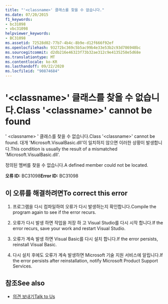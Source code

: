 ```yaml
---
title: "'<classname>' 클래스를 찾을 수 없습니다."
ms.date: 07/20/2015
f1_keywords:
- bc31098
- vbc31098
helpviewer_keywords:
- BC31098
ms.assetid: 72528d02-77b7-4b4c-8b9e-d12f666f92ef
ms.openlocfilehash: 93272bc369c5b5ac99b4e33e53b2c93d786948bc
ms.sourcegitcommit: d2db216e46323f73b32ae312c9e4135258e5d68e
ms.translationtype: MT
ms.contentlocale: ko-KR
ms.lasthandoff: 09/22/2020
ms.locfileid: "90874684"
---
```

# <a name="class-classname-cannot-be-found"></a><span data-ttu-id="506cb-102">'\<classname>' 클래스를 찾을 수 없습니다.</span><span class="sxs-lookup"><span data-stu-id="506cb-102">Class '\<classname>' cannot be found</span></span>

<span data-ttu-id="506cb-103">' \<classname> ' 클래스를 찾을 수 없습니다.</span><span class="sxs-lookup"><span data-stu-id="506cb-103">Class '\<classname>' cannot be found.</span></span> <span data-ttu-id="506cb-104">대개 'Microsoft.VisualBasic.dll'이 일치하지 않으면 이러한 상황이 발생합니다.</span><span class="sxs-lookup"><span data-stu-id="506cb-104">This condition is usually the result of a mismatched 'Microsoft.VisualBasic.dll'.</span></span>  
  
 <span data-ttu-id="506cb-105">정의된 멤버를 찾을 수 없습니다.</span><span class="sxs-lookup"><span data-stu-id="506cb-105">A defined member could not be located.</span></span>  
  
 <span data-ttu-id="506cb-106">**오류 ID:** BC31098</span><span class="sxs-lookup"><span data-stu-id="506cb-106">**Error ID:** BC31098</span></span>  
  
## <a name="to-correct-this-error"></a><span data-ttu-id="506cb-107">이 오류를 해결하려면</span><span class="sxs-lookup"><span data-stu-id="506cb-107">To correct this error</span></span>  
  
1. <span data-ttu-id="506cb-108">프로그램을 다시 컴파일하여 오류가 다시 발생하는지 확인합니다.</span><span class="sxs-lookup"><span data-stu-id="506cb-108">Compile the program again to see if the error recurs.</span></span>  
  
2. <span data-ttu-id="506cb-109">오류가 다시 발생 하면 작업을 저장 하 고 Visual Studio를 다시 시작 합니다.</span><span class="sxs-lookup"><span data-stu-id="506cb-109">If the error recurs, save your work and restart Visual Studio.</span></span>  
  
3. <span data-ttu-id="506cb-110">오류가 계속 발생 하면 Visual Basic를 다시 설치 합니다.</span><span class="sxs-lookup"><span data-stu-id="506cb-110">If the error persists, reinstall Visual Basic.</span></span>  
  
4. <span data-ttu-id="506cb-111">다시 설치 후에도 오류가 계속 발생하면 Microsoft 기술 지원 서비스에 알립니다.</span><span class="sxs-lookup"><span data-stu-id="506cb-111">If the error persists after reinstallation, notify Microsoft Product Support Services.</span></span>  
  
## <a name="see-also"></a><span data-ttu-id="506cb-112">참조</span><span class="sxs-lookup"><span data-stu-id="506cb-112">See also</span></span>

- [<span data-ttu-id="506cb-113">의견 보내기</span><span class="sxs-lookup"><span data-stu-id="506cb-113">Talk to Us</span></span>](/visualstudio/ide/feedback-options)
